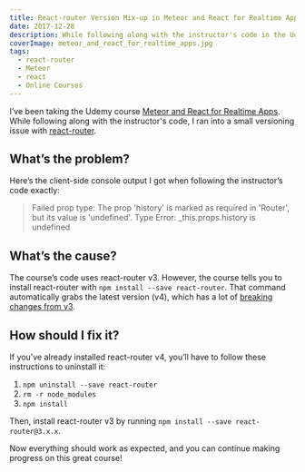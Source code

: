 ```yaml
---
title: React-router Version Mix-up in Meteor and React for Realtime Apps
date: 2017-12-28
description: While following along with the instructor's code in the Udemy course [Meteor and React for Realtime Apps](https://www.udemy.com/meteor-react-tutorial/learn/v4/overview), I ran into a versioning issue with react-router. Read more for a description of the problem and how to fix it.
coverImage: meteor_and_react_for_realtime_apps.jpg
tags:
  - react-router
  - Meteor
  - react
  - Online Courses
---
```


I’ve been taking the Udemy course [Meteor and React for Realtime Apps](https://www.udemy.com/meteor-react-tutorial/learn/v4/overview). While following along with the instructor's code, I ran into a small versioning issue with [react-router](https://github.com/ReactTraining/react-router).

## What’s the problem?

Here’s the client-side console output I got when following the instructor’s code exactly:

> Failed prop type: The prop 'history' is marked as required in 'Router', but its value is 'undefined'.
> Type Error: \_this.props.history is undefined

## What’s the cause?

The course’s code uses react-router v3. However, the course tells you to install react-router with `npm install --save react-router`.
That command automatically grabs the latest version (v4), which has a lot of [breaking changes from v3](https://github.com/ReactTraining/react-router/issues/4699#issuecomment-285891990).

## How should I fix it?

If you’ve already installed react-router v4, you’ll have to follow these instructions to uninstall it:

1. `npm uninstall --save react-router`
2. `rm -r node_modules`
3. `npm install`

Then, install react-router v3 by running `npm install --save react-router@3.x.x`.

Now everything should work as expected, and you can continue making progress on this great course!
